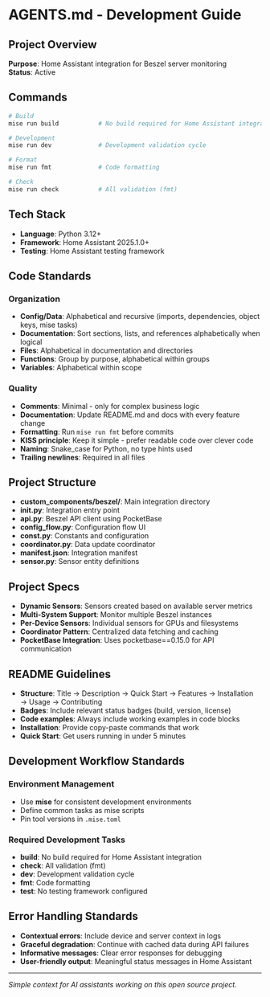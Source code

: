 # AGENTS.md - Development Guide

## Project Overview
**Purpose**: Home Assistant integration for Beszel server monitoring  
**Status**: Active

## Commands
```bash
# Build
mise run build           # No build required for Home Assistant integration

# Development
mise run dev             # Development validation cycle

# Format
mise run fmt             # Code formatting

# Check
mise run check           # All validation (fmt)
```

## Tech Stack
- **Language**: Python 3.12+
- **Framework**: Home Assistant 2025.1.0+
- **Testing**: Home Assistant testing framework

## Code Standards

### Organization
- **Config/Data**: Alphabetical and recursive (imports, dependencies, object keys, mise tasks)
- **Documentation**: Sort sections, lists, and references alphabetically when logical
- **Files**: Alphabetical in documentation and directories
- **Functions**: Group by purpose, alphabetical within groups
- **Variables**: Alphabetical within scope

### Quality
- **Comments**: Minimal - only for complex business logic
- **Documentation**: Update README.md and docs with every feature change
- **Formatting**: Run `mise run fmt` before commits
- **KISS principle**: Keep it simple - prefer readable code over clever code
- **Naming**: Snake_case for Python, no type hints used
- **Trailing newlines**: Required in all files

## Project Structure
- **custom_components/beszel/**: Main integration directory
- **__init__.py**: Integration entry point
- **api.py**: Beszel API client using PocketBase
- **config_flow.py**: Configuration flow UI
- **const.py**: Constants and configuration
- **coordinator.py**: Data update coordinator
- **manifest.json**: Integration manifest
- **sensor.py**: Sensor entity definitions

## Project Specs
- **Dynamic Sensors**: Sensors created based on available server metrics
- **Multi-System Support**: Monitor multiple Beszel instances
- **Per-Device Sensors**: Individual sensors for GPUs and filesystems
- **Coordinator Pattern**: Centralized data fetching and caching
- **PocketBase Integration**: Uses pocketbase==0.15.0 for API communication

## README Guidelines
- **Structure**: Title → Description → Quick Start → Features → Installation → Usage → Contributing
- **Badges**: Include relevant status badges (build, version, license)
- **Code examples**: Always include working examples in code blocks
- **Installation**: Provide copy-paste commands that work
- **Quick Start**: Get users running in under 5 minutes

## Development Workflow Standards

### Environment Management
- Use **mise** for consistent development environments
- Define common tasks as mise scripts
- Pin tool versions in `.mise.toml`

### Required Development Tasks
- **build**: No build required for Home Assistant integration
- **check**: All validation (fmt)
- **dev**: Development validation cycle
- **fmt**: Code formatting
- **test**: No testing framework configured

## Error Handling Standards
- **Contextual errors**: Include device and server context in logs
- **Graceful degradation**: Continue with cached data during API failures
- **Informative messages**: Clear error responses for debugging
- **User-friendly output**: Meaningful status messages in Home Assistant

---

*Simple context for AI assistants working on this open source project.*

